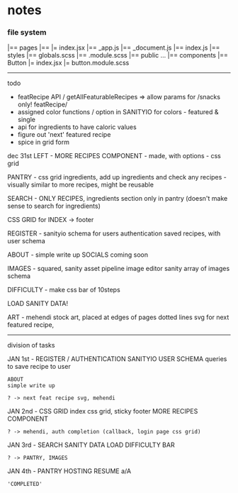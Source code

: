 # notes

### file system
|== pages
    |== <name>
        |= index.jsx
    |== _app.js
    |== _document.js
    |== index.js
|== styles
    |== globals.scss
    |== <name>.module.scss
|== public
    ...
|== components
    |== Button
        |= index.jsx
        |= button.module.scss

---
todo 

- featRecipe API / getAllFeaturableRecipes => allow params for /snacks only! featRecipe/
- assigned color functions / option in SANITYIO for colors - featured & single 
- api for ingredients to have caloric values
- figure out 'next' featured recipe
- spice in grid form 

dec 31st LEFT - 
MORE RECIPES COMPONENT
    - made, with options 
    - css grid

PANTRY
    - css grid ingredients, add up ingredients and check any recipes
    - visually similar to more recipes, might be reusable

SEARCH 
    - ONLY RECIPES, ingredients section only in pantry (doesn't make sense to search for ingredients)

CSS GRID for INDEX -> footer

REGISTER -
    sanityio schema for users
    authentication
    saved recipes, with user schema

ABOUT - 
    simple write up
    SOCIALS coming soon

IMAGES - 
    squared, sanity asset pipeline image editor
    sanity array of images schema

DIFFICULTY - 
    make css bar of 10steps

LOAD SANITY DATA! 

ART -
    mehendi stock art, placed at edges of pages
    dotted lines
    svg for next featured recipe, 

--- 

division of tasks

JAN 1st - 
    REGISTER / AUTHENTICATION
    SANITYIO USER SCHEMA
    queries to save recipe to user

    ABOUT
    simple write up

    ? -> next feat recipe svg, mehendi
JAN 2nd -
    CSS GRID
    index css grid, sticky footer
    MORE RECIPES COMPONENT

    ? -> mehendi, auth completion (callback, login page css grid)
JAN 3rd -
    SEARCH
    SANITY DATA LOAD 
    DIFFICULTY BAR 

    ? -> PANTRY, IMAGES
JAN 4th -
    PANTRY
    HOSTING
    RESUME 
    a/A

    'COMPLETED'